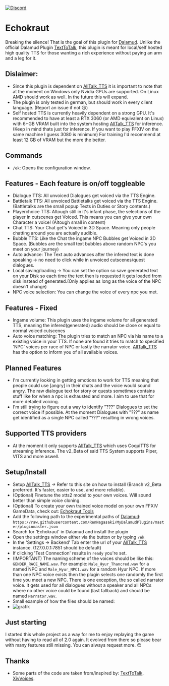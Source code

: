 [![Discord](https://img.shields.io/badge/Join-Discord-blue)](https://discord.gg/5gesjDfDBr)

# Echokraut
Breaking the silence! That is the goal of this plugin for [Dalamud](https://github.com/goatcorp/Dalamud). Unlike the official Dalamud Plugin [TextToTalk](https://github.com/karashiiro/TextToTalk), this plugin is meant for local/self hosted high quality TTS for those wanting a rich experience without paying an arm and a leg for it.

## Dislaimer: 
* Since this plugin is dependent on [AllTalk_TTS](https://github.com/erew123/alltalk_tts) it is important to note that at the moment on Windows only Nvidia GPUs are supported. On Linux AMD should work as well. In the future this will expand.
* The plugin is only tested in german, but should work in every client language. (Report an issue if not 😘)
* Self hosted TTS is currently heavily dependent on a strong GPU. It's recommended to have at least a RTX 3060 (or AMD equivalent on Linux) with 6+GB VRAM built into the system hosting [AllTalk_TTS](https://github.com/erew123/alltalk_tts) for inference. (Keep in mind thats just for inference. If you want to play FFXIV on the same machine I guess 3080 is minimum) For training I'd recommend at least 12 GB of VRAM but the more the better.

## Commands
* `/ek`: Opens the configuration window.

## Features - Each feature is on/off toggleable
* Dialogue TTS: All unvoiced Dialogues get voiced via the TTS Engine.
* Battletalk TTS: All unvoiced Battletalks get voiced via the TTS Engine. (Battletalks are the small popup Texts in Duties or Story contents.)
* Playerchoice TTS: Altough still in it's infant phase, the selections of the player in cutscenes get Voiced. This means you can give your own Character a voice! (Altough small in content)
* Chat TTS: Your Chat get's Voiced in 3D Space. Meaning only people chatting around you are actually audible.
* Bubble TTS: Like the Chat the ingame NPC Bubbles get Voiced in 3D Space. (Bubbles are the small text bubbles above random NPC's you meet on your journey)
* Auto advance: The Text auto advances after the infered text is done speaking -> no need to click while in unvoiced cutscenes/quest dialogues.
* Local saving/loading -> You can set the option so save generated text on your Disk so each time the text then is requested it gets loaded from disk instead of generated.(Only applies as long as the voice of the NPC doesn't change)
* NPC voice selection: You can change the voice of every npc you met.

## Features - Fixed
* Ingame volume: This plugin uses the ingame volume for all generated TTS, meaning the infered(generated) audio should be close or equal to normal voiced cutscenes
* Auto voice matching: The plugin tries to match an NPC via his name to a existing voice in your TTS. If none are found it tries to match to specified 'NPC' voices per race of NPC or lastly the narrator voice. [AllTalk_TTS](https://github.com/erew123/alltalk_tts) has the option to inform you of all available voices.

## Planned Features
* I'm currently looking in getting emotions to work for TTS meaning that people could use [angry] in their chats and the voice would sound angry. The raw dialogue text for story or quests sometimes contains stuff like <pant> for when a npc is exhausted and more. I aim to use that for more detailed voicing.
* I'm still trying to figure out a way to identify "???" Dialogues to set the correct voice if possible. At the moment Dialogues with "???" as name get identified as a single NPC called "???" resulting in wrong voices.
  
## Supported TTS providers
* At the moment it only supports [AllTalk_TTS](https://github.com/erew123/alltalk_tts) which uses CoquiTTS for streaming inference.
  The v2_Beta of said TTS System supports Piper, VITS and more aswell.

## Setup/Install
* Setup [AllTalk_TTS](https://github.com/erew123/alltalk_tts) -> Refer to this site on how to install (Branch v2_Beta preferred. It's faster, easier to use, and more reliable).
* (Optional) Finetune the xtts2 model to your own voices. Will sound better than simple voice cloning.
* (Optional) To create your own trained voice model on your own FFXIV GameData, check out: [Echokraut Tools](https://github.com/RenNagasaki/Echokraut-Tools)
* Add the following path to the experimental paths of [Dalamud](https://github.com/goatcorp/Dalamud): `https://raw.githubusercontent.com/RenNagasaki/MyDalamudPlugins/master/pluginmaster.json`
* Search for 'Echokraut' in Dalamud and install the plugin
* Open the settings window either via the button or by typing `/ek`
* In the 'Settings -> Backend' Tab enter the url of your [AllTalk_TTS](https://github.com/erew123/alltalk_tts) instance. (127.0.0.1:7851 should be default)
* If clicking 'Test Connection' results in `ready` you're set.
* (IMPORTANT) The naming scheme of the voices should be like this: `GENDER_RACE_NAME.wav`.
    For example: `Male_Hyur_Thancred.wav` for a named NPC
    and `Male_Hyur_NPC1.wav` for a random Hyur NPC. If more than one NPC voice exists then the plugin selects one randomly the first time you meet a new NPC.
    There is one exception, the so called narrator voice. It gets used for all dialogues without a speaker and all NPCs where no other voice could be found (last fallback) and should be named `Narrator.wav`.
* Small example of how the files should be named:
* ![grafik](https://github.com/user-attachments/assets/7a879f5d-9753-423b-a6cc-850871f6eba9)

## Just starting
I started this whole project as a way for me to enjoy replaying the game without having to read all of 2.0 again. It evolved from there so please bear with many features still missing. You can always request more. 😊

## Thanks
* Some parts of the code are taken from/inspired by:
    [TextToTalk](https://github.com/karashiiro/TextToTalk).
    [XivVoices](https://github.com/arcsidian/XivVoices).
